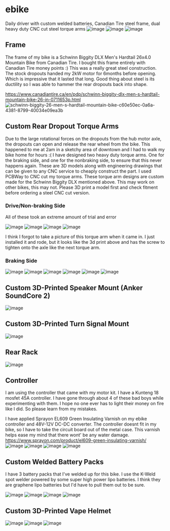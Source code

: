 # ebike
Daily driver with custom welded batteries, Canadian Tire steel frame, dual heavy duty CNC cut steel torque arms
![image](https://github.com/user-attachments/assets/837b507d-c876-4782-8b94-46c00d1a88e1)
![image](https://github.com/user-attachments/assets/5e608b7f-b422-43d9-998d-06add47730eb)
![image](https://github.com/user-attachments/assets/cf414f29-38fd-4d8e-8b05-7b78d9297d4f)




## Frame
The frame of my bike is a Schwinn Biggity DLX Men's Hardtail 26x4.0 Mountain Bike from Canadian Tire. I bought this frame entirely with Canadian Tire money points :)
This was a really great steel construction. The stock dropouts handed my 2kW motor for 6months before opening. Which is impressive that it lasted that long. Good thing about steel is its ductility so I was able to hammer the rear dropouts back into shape.

https://www.canadiantire.ca/en/pdp/schwinn-biggity-dlx-men-s-hardtail-mountain-bike-26-in-0711653p.html
![schwinn-biggity-26-men-s-hardtail-mountain-bike-c60e50ec-0a6a-4381-8799-40034e09ea3b](https://github.com/user-attachments/assets/266addf8-5600-47bf-a87e-f742a66287fc)

## Custom Rear Dropout Torque Arms
Due to the large rotational forces on the dropouts from the hub motor axle, the dropouts can open and release the rear wheel from the bike. This happened to me at 2am in a sketchy area of downtown and I had to walk my bike home for hours :( 
I have designed two heavy duty torque arms. One for the braking side, and one for the nonbraking side, to ensure that this never happens again. These are 3D models along with engineering drawings that can be given to any CNC service to cheaply construct the part. I used PCBWay to CNC cut my torque arms.
These torque arm designs are custom made for the Schwinn Biggity DLX mentioned above. This may work on other bikes, this may not. Please 3D print a model first and check fitment before ordering a steel CNC cut version.

### Drive/Non-braking Side
All of these took an extreme amount of trial and error

![image](https://github.com/user-attachments/assets/5281e5a9-bfd0-4755-b503-f1f75315ab9b)
![image](https://github.com/user-attachments/assets/6d432858-6ed6-471a-9ca7-47999eda8d50)
![image](https://github.com/user-attachments/assets/2d9c44f5-16d7-4dad-b670-30ebe2ec7ca1)
![image](https://github.com/user-attachments/assets/826d53b8-6f7e-460f-b45d-96c51279b1c3)

I think I forgot to take a picture of this torque arm when it came in. I just installed it and rode, but it looks like the 3d print above and has the screw to tighten onto the axle like the next torque arm.


### Braking Side
![image](https://github.com/user-attachments/assets/aeeaf2fe-5f49-4436-977d-50b636964eac)
![image](https://github.com/user-attachments/assets/4d570c6a-062b-454b-b80f-18ec1ccbfb9e)
![image](https://github.com/user-attachments/assets/04f6afa5-dfe4-4579-8175-1810bb0c00a6)
![image](https://github.com/user-attachments/assets/73a81868-e900-4f54-ad16-8168a1f577cf)
![image](https://github.com/user-attachments/assets/ea2ed51f-1a26-4252-80c9-63f1035aacfd)
![image](https://github.com/user-attachments/assets/d4e5eb87-59d6-4701-806a-e10481dab340)

## Custom 3D-Printed Speaker Mount (Anker SoundCore 2)

![image](https://github.com/user-attachments/assets/54914287-5c0e-4ce3-a911-b35e8a828e70)


## Custom 3D-Printed Turn Signal Mount

![image](https://github.com/user-attachments/assets/8f883299-7473-48ae-9db4-b029572e9733)


## Rear Rack

![image](https://github.com/user-attachments/assets/db28d56a-40a0-4189-8133-e52fdd034ded)


## Controller

I am using the controller that came with my motor kit. I have a Kunteng 18 mosfet 45A controller. I have gone through about 4 of these bad boys while experimenting with them. I hope no one ever has to light their money on fire like I did. So please learn from my mistakes. 

I have applied Sprayon EL609 Green Insulating Varnish on my ebike controller and 48V-12V DC-DC converter. The controller doesnt fit in my bike, so I have to take the circuit board out of the metal case. This varnish helps ease my mind that there wont' be any water damage.
https://www.sprayon.com/product/el609-green-insulating-varnish/
![image](https://github.com/user-attachments/assets/8fa8c018-1483-4d1d-afa3-4766dcb05994)
![image](https://github.com/user-attachments/assets/a893240e-cc48-49d6-afb8-ec0685bd9533)
![image](https://github.com/user-attachments/assets/f9804b2b-d3bb-4dd0-a188-7e34d2c0d43c)
![image](https://github.com/user-attachments/assets/00d41552-d6f8-4273-818d-9a2818a8da53)


## Custom Welded Battery Packs

I have 3 battery packs that I've welded up for this bike. I use the K-Weld spot welder powered by some super high power lipo batteries. I think they are graphene lipo batteries but I'd have to pull them out to be sure.

![image](https://github.com/user-attachments/assets/a9a5d567-7ca7-4f04-8d06-b8c5ac212327)
![image](https://github.com/user-attachments/assets/894e2560-50d1-44ad-a4ca-ef32e1ec5560)
![image](https://github.com/user-attachments/assets/cac6f47f-1fdb-4cbd-b68c-5165def0d34d)
![image](https://github.com/user-attachments/assets/ba8ff719-5705-4302-92fd-9d8c39b4ef0e)





## Custom 3D-Printed Vape Helmet 

![image](https://github.com/user-attachments/assets/e7d39360-7680-4962-8ec7-15c449ffae2f)
![image](https://github.com/user-attachments/assets/d13a400a-036f-4d13-9d7e-18a7c2e3f1f2)
![image](https://github.com/user-attachments/assets/df84738e-d66a-47c6-8147-e081fa5f801f)

